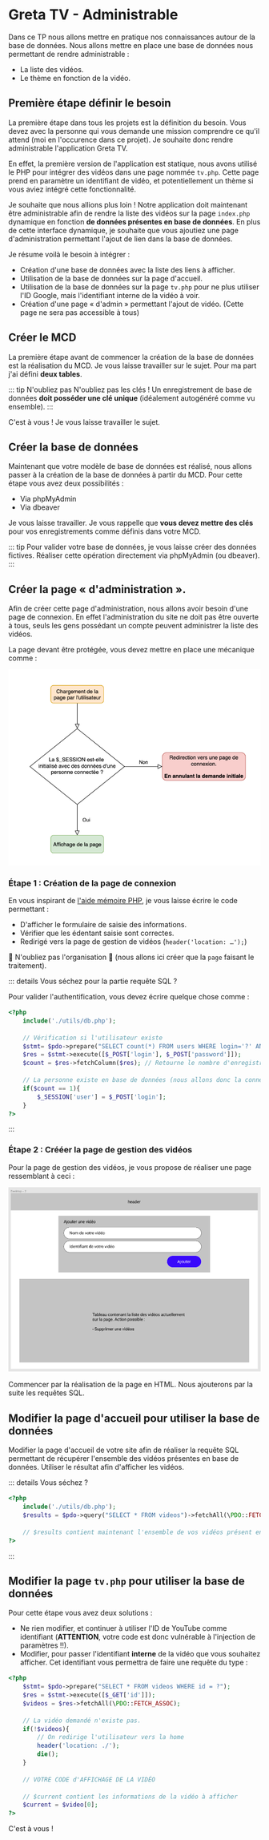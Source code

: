 # Greta TV - Administrable

Dans ce TP nous allons mettre en pratique nos connaissances autour de la base de données. Nous allons mettre en place une base de données nous permettant de rendre administrable :

- La liste des vidéos.
- Le thème en fonction de la vidéo.

## Première étape définir le besoin

La première étape dans tous les projets est la définition du besoin. Vous devez avec la personne qui vous demande une mission comprendre ce qu'il attend (moi en l'occurence dans ce projet). Je souhaite donc rendre administrable l'application Greta TV.

En effet, la première version de l'application est statique, nous avons utilisé le PHP pour intégrer des vidéos dans une page nommée `tv.php`. Cette page prend en paramètre un identifiant de vidéo, et potentiellement un thème si vous aviez intégré cette fonctionnalité.

Je souhaite que nous allions plus loin ! Notre application doit maintenant être administrable afin de rendre la liste des vidéos sur la page `index.php` dynamique en fonction **de données présentes en base de données**. En plus de cette interface dynamique, je souhaite que vous ajoutiez une page d'administration permettant l'ajout de lien dans la base de données.

Je résume voilà le besoin à intégrer :

- Création d'une base de données avec la liste des liens à afficher.
- Utilisation de la base de données sur la page d'accueil.
- Utilisation de la base de données sur la page `tv.php` pour ne plus utiliser l'ID Google, mais l'identifiant interne de la vidéo à voir.
- Création d'une page « d'admin » permettant l'ajout de vidéo. (Cette page ne sera pas accessible à tous)

## Créer le MCD

La première étape avant de commencer la création de la base de données est la réalisation du MCD. Je vous laisse travailler sur le sujet. Pour ma part j'ai défini **deux tables**.

::: tip N'oubliez pas
N'oubliez pas les clés ! Un enregistrement de base de données **doit posséder une clé unique** (idéalement autogénéré comme vu ensemble).
:::

C'est à vous ! Je vous laisse travailler le sujet.

## Créer la base de données

Maintenant que votre modèle de base de données est réalisé, nous allons passer à la création de la base de données à partir du MCD. Pour cette étape vous avez deux possibilités :

- Via phpMyAdmin
- Via dbeaver

Je vous laisse travailler. Je vous rappelle que **vous devez mettre des clés** pour vos enregistrements comme définis dans votre MCD.

::: tip
Pour valider votre base de données, je vous laisse créer des données fictives. Réaliser cette opération directement via phpMyAdmin (ou dbeaver).
:::

## Créer la page « d'administration ».

Afin de créer cette page d'administration, nous allons avoir besoin d'une page de connexion. En effet l'administration du site ne doit pas être ouverte à tous, seuls les gens possédant un compte peuvent administrer la liste des vidéos.

La page devant être protégée, vous devez mettre en place une mécanique comme :

![ceci est la mécanique de connexion](../res/uml-connexion.png)

### Étape 1 : Création de la page de connexion

En vous inspirant de [l'aide mémoire PHP](/cheatsheets/php/#gestion-basique-d-une-authentification-«-simple-»), je vous laisse écrire le code permettant :

- D'afficher le formulaire de saisie des informations.
- Vérifier que les édentant saisie sont correctes.
- Redirigé vers la page de gestion de vidéos (`header('location: …');`)

👹 N'oubliez pas l'organisation 👹 (nous allons ici créer que la `page` faisant le traitement).

::: details Vous séchez pour la partie requête SQL ?

Pour valider l'authentification, vous devez écrire quelque chose comme :

```php
<?php
    include('./utils/db.php');

    // Vérification si l'utilisateur existe
    $stmt= $pdo->prepare("SELECT count(*) FROM users WHERE login='?' AND password='?'");
    $res = $stmt->execute([$_POST['login'], $_POST['password']]);
    $count = $res->fetchColumn($res); // Retourne le nombre d'enregistrements

    // La personne existe en base de données (nous allons donc la connecter)
    if($count == 1){
        $_SESSION['user'] = $_POST['login'];
    }
?>
```

:::

### Étape 2 : Crééer la page de gestion des vidéos

Pour la page de gestion des vidéos, je vous propose de réaliser une page ressemblant à ceci :

![Maquette](./res/maquette.png)

Commencer par la réalisation de la page en HTML. Nous ajouterons par la suite les requêtes SQL.

## Modifier la page d'accueil pour utiliser la base de données

Modifier la page d'accueil de votre site afin de réaliser la requête SQL permettant de récupérer l'ensemble des vidéos présentes en base de données. Utiliser le résultat afin d'afficher les vidéos.

::: details Vous séchez ?

```php
<?php
    include('./utils/db.php');
    $results = $pdo->query("SELECT * FROM videos")->fetchAll(\PDO::FETCH_ASSOC);

    // $results contient maintenant l'ensemble de vos vidéos présent en base de données. Pour l'afficher, il vous suffit de faire une boucle.
?>
```

:::

## Modifier la page `tv.php` pour utiliser la base de données

Pour cette étape vous avez deux solutions :

- Ne rien modifier, et continuer à utiliser l'ID de YouTube comme identifiant (**ATTENTION**, votre code est donc vulnérable à l'injection de paramètres !!).
- Modifier, pour passer l'identifiant **interne** de la vidéo que vous souhaitez afficher. Cet identifiant vous permettra de faire une requête du type :

```php
<?php
    $stmt= $pdo->prepare("SELECT * FROM videos WHERE id = ?");
    $res = $stmt->execute([$_GET['id']]);
    $videos = $res->fetchAll(\PDO::FETCH_ASSOC);

    // La vidéo demandé n'existe pas.
    if(!$videos){
        // On redirige l'utilisateur vers la home
        header('location: ./');
        die();
    }

    // VOTRE CODE d'AFFICHAGE DE LA VIDÉO

    // $current contient les informations de la vidéo à afficher
    $current = $video[0];
?>
```

C'est à vous !
